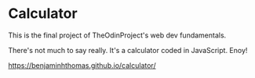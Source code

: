 # Calculator

This is the final project of TheOdinProject's web dev fundamentals.

There's not much to say really. It's a calculator coded in JavaScript. Enoy!

https://benjaminhthomas.github.io/calculator/
